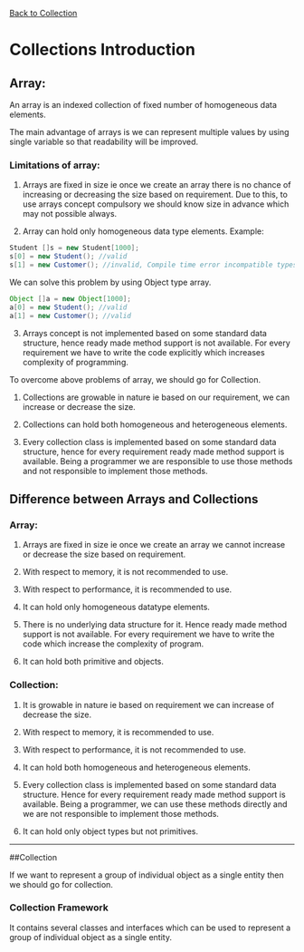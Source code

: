 [Back to Collection](../README.md)

# Collections Introduction

## Array:
An array is an indexed collection of fixed number of homogeneous data elements. 

The main advantage of arrays is we can represent multiple values by using single variable so that readability will be improved.

### Limitations of array:
1) Arrays are fixed in size ie once we create an array there is no chance of increasing or decreasing the size based on requirement. Due to this, to use arrays concept compulsory we should know size in advance which may not possible always.

2) Array can hold only homogeneous data type elements. 
Example: 

```java
Student []s = new Student[1000];
s[0] = new Student(); //valid
s[1] = new Customer(); //invalid, Compile time error incompatible types
```

We can solve this problem by using Object type array.

```java
Object []a = new Object[1000];
a[0] = new Student(); //valid
a[1] = new Customer(); //valid
```

3) Arrays concept is not implemented based on some standard data structure, hence ready made method support is not available. For every requirement we have to write the code explicitly which increases complexity of programming.

To overcome above problems of array, we should go for Collection.

1) Collections are growable in nature ie based on our requirement, we can increase or decrease the size.

2) Collections can hold both homogeneous and heterogeneous elements.

3) Every collection class is implemented based on some standard data structure, hence for every requirement ready made method support is available. Being a programmer we are responsible to use those methods and not responsible to implement those methods.


## Difference between Arrays and Collections

### Array:
1) Arrays are fixed in size ie once we create an array we cannot increase or decrease the size based on requirement. <br>

2) With respect to memory, it is not recommended to use.

3) With respect to performance, it is recommended to use.

4) It can hold only homogeneous datatype elements.

5) There is no underlying data structure for it. Hence ready made method support is not available. For every requirement we have to write the code which increase the complexity of program.

6) It can hold both primitive and objects.

### Collection:
1) It is growable in nature ie based on requirement we can increase of decrease the size. <br>

2) With respect to memory, it is recommended to use.

3) With respect to performance, it is not recommended to use.

4) It can hold both homogeneous and heterogeneous elements.

5) Every collection class is implemented based on some standard data structure. Hence for every requirement ready made method support is available. Being a programmer, we can use these methods directly and we are not responsible to implement those methods.

6) It can hold only object types but not primitives.

----------------

##Collection

If we want to represent a group of individual object as a single entity then we should go for collection.

### Collection Framework

It contains several classes and interfaces which can be used to represent a group of individual object as a single entity.
